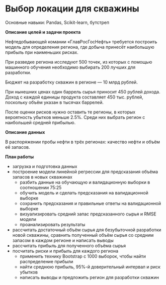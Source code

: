 # Выбор локации для скважины

Основные навыки: Pandas, Scikit-learn, бутстреп

**Описание целей и задачи проекта**

Нефтедобывающей комании «ГлавРосГосНефть» требуется построить модель для определения региона, где добыча принесёт наибольшую прибыль при наименьших рисках.

При разведке региона исследуют 500 точек, из которых с помощью машинного обучения необходимо выбирать 200 лучших для разработки.

Бюджет на разработку скважин в регионе — 10 млрд рублей.

При нынешних ценах один баррель сырья приносит 450 рублей дохода. Доход с каждой единицы продукта составляет 450 тыс. рублей, поскольку объём указан в тысячах баррелей.

После оценки рисков нужно оставить те регионы, в которых вероятность убытков меньше 2.5%. Среди них выбрать регион с наибольшей средней прибылью.

**Описание данных**

В распоряжении пробы нефти в трёх регионах: качество нефти и объём её запасов.


**План работы**
- загрузка и подготовка данных
- построение модели линейной регрессии для предсказания объёма запасов в новых скважинах
    - разбить данные на обучающую и валидационную выборки в соотношении 75:25
    - обучить модель и сделать предсказания на валидационной выборке
    - сохранить предсказания и правильные ответы на валидационной выборке
    - визуализировать средний запас предсказанного сырья и RMSE модели
    - проанализировать результаты
- рассчитать достаточный объём сырья для безубыточной разработки новой скважины, сравнить полученный объём сырья со средним запасом в каждом регионе и написать выводы
- рассчитать прибыль для полученного объёма сырья
- посчитать риски и прибыль для каждого региона
    - применить технику Bootstrap с 1000 выборок, чтобы найти распределение прибыли
    - найти среднюю прибыль, 95%-й доверительный интервал и риск убытков
    - написать выводы и предложить регион для разработки скважин
